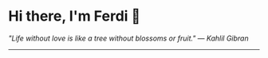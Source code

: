 <h1>Hi there, I'm Ferdi 👋</h1>

<p><em>
  "Life without love is like a tree without blossoms or fruit." — Kahlil Gibran
</em></p>

---
